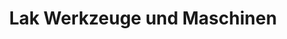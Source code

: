 ---
title: "Lak Werkzeuge und Maschinen"
url: /marchtrenk/lak-werkzeuge-und-maschinen/
shop: Baumarkt
---